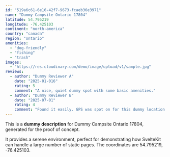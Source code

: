 ```yaml
---
id: "519a6c61-6e16-42f7-9673-fcaeb36e3971"
name: "Dummy Campsite Ontario 17804"
latitude: 54.795219
longitude: -76.425103
continent: "north-america"
country: "canada"
region: "ontario"
amenities:
  - "dog-friendly"
  - "fishing"
  - "trash"
images:
  - "https://res.cloudinary.com/demo/image/upload/v1/sample.jpg"
reviews:
  - author: "Dummy Reviewer A"
    date: "2025-01-016"
    rating: 5
    comment: "A nice, quiet dummy spot with some basic amenities."
  - author: "Dummy Reviewer B"
    date: "2025-07-01"
    rating: 4
    comment: "Found it easily. GPS was spot on for this dummy location."
---
```


This is a **dummy description** for Dummy Campsite Ontario 17804, generated for the proof of concept.

It provides a serene environment, perfect for demonstrating how SvelteKit can handle a large number of static pages. The coordinates are 54.795219, -76.425103.
